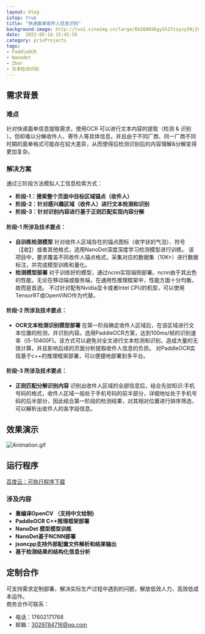 ```yaml
---
layout: blog
istop: true
title: "快递面单收件人信息识别"
background-image: http://tva1.sinaimg.cn/large/6b260656gy1h2fzsyvy39j20lo098tfi.jpg
date:  2022-05-14 15:45:56
category: privProjects
tags:
- PaddleOCR
- Nanodet
- Zbar
- 文本检测识别
---
```


## 需求背景
### 难点
针对快递面单信息提取需求，使用OCR 可以进行文本内容的提取（检测 & 识别 ）。但却难以分解收件人、寄件人等具体信息。并且由于不同厂商、同一厂商不同时期的面单格式可能存在较大差异，从而使得后检测识别后的内容理解&分解变得更加复杂。
### 解决方案
通过三阶段方法模拟人工信息检索方式：  
- **阶段-1：搜索整个页面中目标区域锚点（收件人）**
- **阶段-2：针对感兴趣区域（收件人）进行文本检测和识别**
- **阶段-3：针对识别内容进行基于正则匹配实现内容分解**

#### **阶段-1** 所涉及技术要点：
- **自训练检测模型**
针对收件人区域存在的锚点图标（收字状的气泡）、符号（【收】）或者其他格式，选用NanoDet深度深度学习检测模型进行训练。
该项目中，要求覆盖不同收件人锚点格式，采集对应的数据集（10K+）进行数据标注，并完成模型训练和量化。
- **检测模型部署**
对于训练好的模型，通过ncnn实现端侧部署。ncnn由于其出色的性能，无论在移动端或服务端，在通用性推理框架中，性能方面十分均衡，故而是首选。
不过针对配有Nvidia显卡或者Intel CPU的机型，可以使用TensorRT或OpenVINO作为代替。


#### **阶段-2** 所涉及技术要点：
- **OCR文本检测识别模型部署**
在第一阶段确定收件人区域后，在该区域进行文本位置的检测，并识别内容。选用PaddleOCR方案，达到100ms/帧的识别速率（i5-10400F)。该方式可以避免对全文进行文本检测和识别，造成大量的无效计算，并且影响后续的页面分析提取收件人信息的负担。
对PaddleOCR实现基于c++的推理框架部署，可以便捷地部署到多平台。

#### **阶段-3** 所涉及技术要点：
- **正则匹配分解识别内容**
识别出收件人区域的全部信息后，结合先验知识:手机号码的格式，收件人区域一般处于手机号码的前半部分，详细地址处于手机号码的后半部分，因此结合第一阶段的检测结果，对其相对位置进行排序筛选，可以解析出收件人的各字段信息。



## 效果演示
![Animation.gif](http://tva1.sinaimg.cn/large/6b260656gy1h2fz9m7kihg20l40yjhdu.gif)

## 运行程序
[百度云：可执行程序下载](链接：https://pan.baidu.com/s/1jn_ukT751RkJh-B3Odnfew?pwd=9pq5)
### 涉及内容
- **重编译OpenCV （支持中文绘制)**
- **PaddleOCR C++推理框架部署**
- **NanoDet 模型模型训练**
- **NanoDet基于NCNN部署**
- **jsoncpp支持外部配置文件解析和结果输出**
- **基于检测结果的结构化信息分析**


## 定制合作
可支持需求定制部署，解决实际生产过程中遇到的问题，解放低效人力，高效低成本运作。  
商务合作可联系：
- 电话：17602171768
- 邮箱：3029784716@qq.com